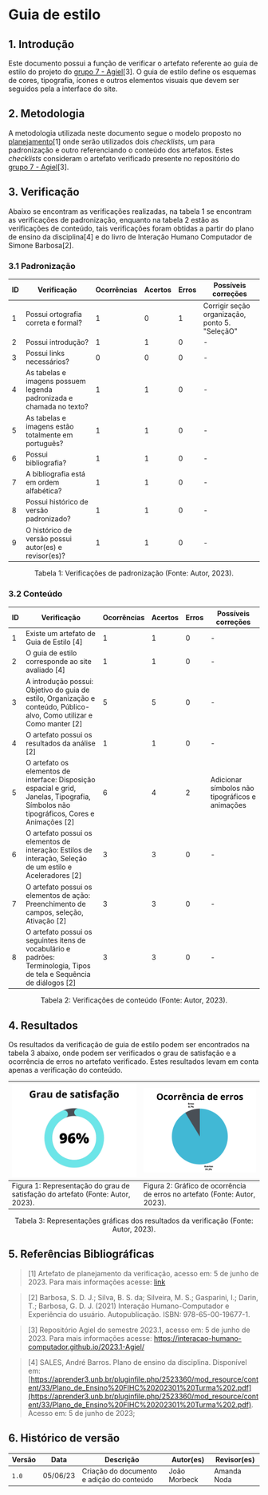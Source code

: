 # Guia de estilo

## 1. Introdução

Este documento possui a função de verificar o artefato referente ao guia de estilo do projeto do [grupo 7 - Agiel](https://interacao-humano-computador.github.io/2023.1-Agiel/)[3]. O guia de estilo define os esquemas de cores, tipografia, ícones e outros elementos visuais que devem ser seguidos pela a interface do site.

## 2. Metodologia

A metodologia utilizada neste documento segue o modelo proposto no [planejamento](../planejamento.md)[1] onde serão utilizados dois _checklists_, um para padronização e outro referenciando o conteúdo dos artefatos. Estes _checklists_ consideram o artefato verificado presente no repositório do [grupo 7 - Agiel](https://interacao-humano-computador.github.io/2023.1-Agiel/)[3].

## 3. Verificação

Abaixo se encontram as verificações realizadas, na tabela 1 se encontram as verificações de padronização, enquanto na tabela 2 estão as verificações de conteúdo, tais verificações foram obtidas a partir do plano de ensino da disciplina[4] e do livro de Interação Humano Computador de Simone Barbosa[2].

### 3.1 Padronização

| ID  | Verificação                                                          | Ocorrências | Acertos | Erros | Possíveis correções                           |
| --- | -------------------------------------------------------------------- | ----------- | ------- | ----- | --------------------------------------------- |
| 1   | Possui ortografia correta e formal?                                  | 1           | 0       | 1     | Corrigir seção organização, ponto 5. "SeleçãO"|
| 2   | Possui introdução?                                                   | 1           | 1       | 0     | -                                             |
| 3   | Possui links necessários?                                            | 0           | 0       | 0     | -                                             |
| 4   | As tabelas e imagens possuem legenda padronizada e chamada no texto? | 1           | 1       | 0     | -                                             |
| 5   | As tabelas e imagens estão totalmente em português?                  | 1           | 1       | 0     | -                                             |
| 6   | Possui bibliografia?                                                 | 1           | 1       | 0     | -                                             |
| 7   | A bibliografia está em ordem alfabética?                             | 1           | 1       | 0     | -                                             |
| 8   | Possui histórico de versão padronizado?                              | 1           | 1       | 0     | -                                             |
| 9   | O histórico de versão possui autor(es) e revisor(es)?                | 1           | 1       | 0     | -                                             |

<center>
Tabela 1: Verificações de padronização (Fonte: Autor, 2023).
</center>

### 3.2 Conteúdo

| ID | Verificação                                                                                                                             | Ocorrências | Acertos | Erros | Possíveis correções                             |
|----|-----------------------------------------------------------------------------------------------------------------------------------------|-------------|---------|-------|-------------------------------------------------|
| 1  | Existe um artefato de Guia de Estilo [4]                                                                                                | 1           | 1       | 0     | -                                               |
| 2  | O guia de estilo corresponde ao site avaliado [4]                                                                                       | 1           | 1       | 0     | -                                               |
| 3  | A introdução possui: Objetivo do guia de estilo, Organização e conteúdo, Público-alvo, Como utilizar e Como manter [2]                  | 5           | 5       | 0     | -                                               |
| 4  | O artefato possui os resultados da análise [2]                                                                                          | 1           | 1       | 0     | -                                               |
| 5  | O artefato os elementos de interface: Disposição espacial e grid, Janelas, Tipografia, Símbolos não tipográficos, Cores e Animações [2] | 6           | 4       | 2     | Adicionar símbolos não tipográficos e animações |
| 6  | O artefato possui os elementos de interação: Estilos de interação, Seleção de um estilo e Aceleradores [2]                              | 3           | 3       | 0     | -                                               |
| 7  | O artefato possui os elementos de ação: Preenchimento de campos, seleção, Ativação [2]                                                  | 3           | 3       | 0     | -                                               |
| 8  | O artefato possui os seguintes itens de vocabulário e padrões: Terminologia, Tipos de tela e Sequência de diálogos [2]                  | 3           | 3       | 0     | -                                               |

<center>
Tabela 2: Verificações de conteúdo (Fonte: Autor, 2023).
</center>

## 4. Resultados

Os resultados da verificação de guia de estilo podem ser encontrados na tabela 3 abaixo, onde podem ser verificados o grau de satisfação e a ocorrência de erros no artefato verificado. Estes resultados levam em conta apenas a verificação do conteúdo.

<center>

| ![Grau de satisfação do artefato](../../assets/analise/estilo/1.png)                                             | ![Ocorrência de erros do artefato](../../assets/analise/estilo/2.png)                                       |
| ------------------------------------------------------------------------------- | -------------------------------------------------------------------------- |
| Figura 1: Representação do grau de satisfação do artefato (Fonte: Autor, 2023). | Figura 2: Gráfico de ocorrência de erros no artefato (Fonte: Autor, 2023). |

Tabela 3: Representações gráficas dos resultados da verificação (Fonte: Autor, 2023).

</center>

## 5. Referências Bibliográficas

> [1] Artefato de planejamento da verificação, acesso em: 5 de junho de 2023. Para mais informações acesse: [link](../planejamento.md)

> [2] Barbosa, S. D. J.; Silva, B. S. da; Silveira, M. S.; Gasparini, I.; Darin, T.; Barbosa, G. D. J. (2021) Interação Humano-Computador e Experiência do usuário. Autopublicação. ISBN: 978-65-00-19677-1.

> [3] Repositório Agiel do semestre 2023.1, acesso em: 5 de junho de 2023. Para mais informações acesse: <https://interacao-humano-computador.github.io/2023.1-Agiel/>

> [4] SALES, André Barros. Plano de ensino da disciplina. Disponível em: [https://aprender3.unb.br/pluginfile.php/2523360/mod_resource/content/33/Plano_de_Ensino%20FIHC%20202301%20Turma%202.pdf](https://aprender3.unb.br/pluginfile.php/2523360/mod_resource/content/33/Plano_de_Ensino%20FIHC%20202301%20Turma%202.pdf). Acesso em: 5 de junho de 2023;

## 6. Histórico de versão

|  Versão  |   Data   |                      Descrição                      |    Autor(es)   |  Revisor(es)  |
| -------- | -------- | --------------------------------------------------- | -------------- | ------------- |
|  `1.0`   | 05/06/23 | Criação do documento e adição do conteúdo           | João Morbeck   |  Amanda Noda  |
